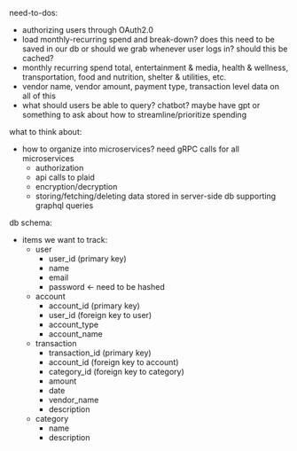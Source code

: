 need-to-dos:
- authorizing users through OAuth2.0
- load monthly-recurring spend and break-down? does this need to be saved in our db or should we grab whenever user logs in? should this be cached?
- monthly recurring spend total, entertainment & media, health & wellness, transportation, food and nutrition, shelter & utilities, etc.
- vendor name, vendor amount, payment type, transaction level data on all of this
- what should users be able to query? chatbot? maybe have gpt or something to ask about how to streamline/prioritize spending  

what to think about:
- how to organize into microservices? need gRPC calls for all microservices
  - authorization
  - api calls to plaid
  - encryption/decryption
  - storing/fetching/deleting data stored in server-side db supporting graphql queries

db schema:
- items we want to track:
  - user
    - user_id (primary key)
    - name
    - email 
    - password <- need to be hashed
  - account
    - account_id (primary key)
    - user_id (foreign key to user)
    - account_type
    - account_name
  - transaction
    - transaction_id (primary key)
    - account_id (foreign key to account)
    - category_id (foreign key to category)
    - amount
    - date
    - vendor_name
    - description
  - category
    - name
    - description
